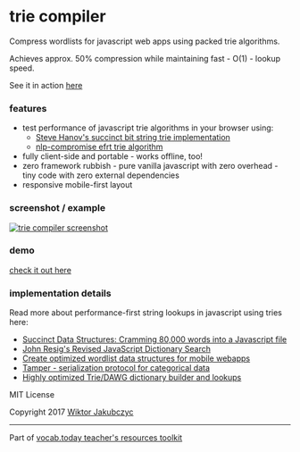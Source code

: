 # trie compiler
Compress wordlists for javascript web apps using packed trie algorithms.

Achieves approx. 50% compression while maintaining fast - O(1) - lookup speed.

See it in action [here](https://monolithpl.github.io/trie-compiler/)

### features
- test performance of javascript trie algorithms in your browser using:
  * [Steve Hanov's succinct bit string trie implementation](http://www.hanovsolutions.com/trie/Bits.js)
  * [nlp-compromise efrt trie algorithm](https://github.com/nlp-compromise/efrt)
- fully client-side and portable - works offline, too!
- zero framework rubbish - pure vanilla javascript with zero overhead - tiny code with zero external dependencies
- responsive mobile-first layout

### screenshot / example
[![trie compiler screenshot](https://monolithpl.github.io/trie-compiler/trie-screenshot.png)](https://monolithpl.github.io/trie-compiler/)

### demo
[check it out here](https://monolithpl.github.io/trie-compiler/)

### implementation details
Read more about performance-first string lookups in javascript using tries here:
- [Succinct Data Structures: Cramming 80,000 words into a Javascript file](http://stevehanov.ca/blog/index.php?id=120)
- [John Resig's Revised JavaScript Dictionary Search](http://ejohn.org/blog/revised-javascript-dictionary-search/)
- [Create optimized wordlist data structures for mobile webapps](https://www.united-coders.com/christian-harms/create-optimized-wordlist-data-structures-for-mobile-webapps/)
- [Tamper - serialization protocol for categorical data](https://nytimes.github.io/tamper/)
- [Highly optimized Trie/DAWG dictionary builder and lookups](https://github.com/mckoss/lookups)

MIT License

Copyright 2017 [Wiktor Jakubczyc](https://vocab.today/teacher)

---

Part of [vocab.today teacher's resources toolkit](https://vocab.today/teacher)
